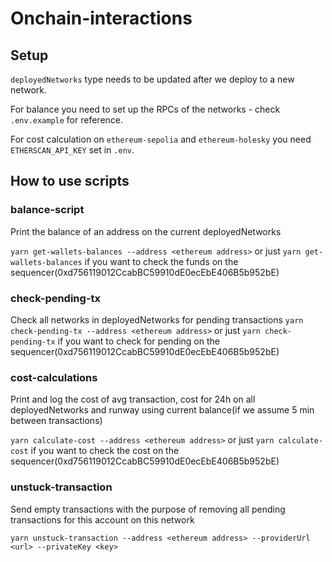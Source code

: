 # Onchain-interactions

## Setup

`deployedNetworks` type needs to be updated after we deploy to a new network.

For balance you need to set up the RPCs of the networks - check `.env.example` for reference.

For cost calculation on `ethereum-sepolia` and `ethereum-holesky` you need `ETHERSCAN_API_KEY` set in `.env`.

## How to use scripts

### balance-script

Print the balance of an address on the current deployedNetworks

`yarn get-wallets-balances --address <ethereum address>`
or just `yarn get-wallets-balances` if you want to check the funds on the sequencer(0xd756119012CcabBC59910dE0ecEbE406B5b952bE)

### check-pending-tx

Check all networks in deployedNetworks for pending transactions
`yarn check-pending-tx --address <ethereum address>`
or just `yarn check-pending-tx` if you want to check for pending on the sequencer(0xd756119012CcabBC59910dE0ecEbE406B5b952bE)

### cost-calculations

Print and log the cost of avg transaction, cost for 24h on all deployedNetworks and runway using current balance(if we assume 5 min between transactions)

`yarn calculate-cost --address <ethereum address>`
or just `yarn calculate-cost` if you want to check the cost on the sequencer(0xd756119012CcabBC59910dE0ecEbE406B5b952bE)

### unstuck-transaction

Send empty transactions with the purpose of removing all pending transactions for this account on this network

`yarn unstuck-transaction --address <ethereum address> --providerUrl <url> --privateKey <key>`
